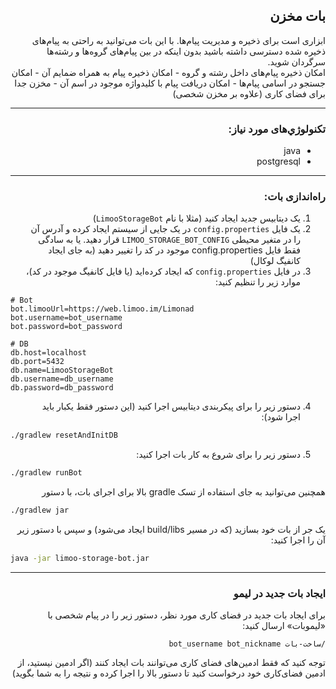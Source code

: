 <div dir="rtl">

## بات مخزن
ابزاری است برای ذخیره و مدیریت پیام‌ها. با این بات می‌توانید به راحتی به پیام‌های ذخیره شده دسترسی داشته باشید بدون اینکه در بین پیام‌های گروه‌ها و رشته‌ها سرگردان شوید.  
امکان ذخیره پیام‌های داخل رشته و گروه - امکان ذخیره پیام به همراه ضمایم آن - امکان جستجو در اسامی پیام‌ها - امکان دریافت پیام با کلیدواژه موجود در اسم آن - مخزن جدا برای فضای کاری (علاوه بر مخزن شخصی)
***
### تکنولوژي‌های مورد نیاز:
- java
- postgresql
***
### راه‌اندازی بات:
1. یک دیتابیس جدید ایجاد کنید (مثلا با نام `LimooStorageBot`)
2. یک فایل `config.properties` در یک جایی از سیستم ایجاد کرده و آدرس آن را در متغیر محیطی `LIMOO_STORAGE_BOT_CONFIG` قرار دهید. یا به سادگی فقط فایل config.properties موجود در کد را تغییر دهید (به جای ایجاد کانفیگ لوکال)
3. در فایل `config.properties` که ایجاد کرده‌اید (یا فایل کانفیگ موجود در کد)، موارد زیر را تنظیم کنید:
</div>

```properties
# Bot
bot.limooUrl=https://web.limoo.im/Limonad
bot.username=bot_username
bot.password=bot_password

# DB
db.host=localhost
db.port=5432
db.name=LimooStorageBot
db.username=db_username
db.password=db_password
```

<div dir="rtl">

4. دستور زیر را برای پیکربندی دیتابیس اجرا کنید (این دستور فقط یکبار باید اجرا شود):
</div>

```bash
./gradlew resetAndInitDB
```

<div dir="rtl">

5. دستور زیر را برای شروع به کار بات اجرا کنید:
</div>

```bash
./gradlew runBot
```

<div dir="rtl">

همچنین می‌توانید به جای استفاده از تسک gradle بالا برای اجرای بات، با دستور
</div>

```bash
./gradlew jar
```

<div dir="rtl">

یک جر از بات خود بسازید (که در مسیر build/libs ایجاد می‌شود) و سپس با دستور زیر آن را اجرا کنید:
</div>

```bash
java -jar limoo-storage-bot.jar
```
***

<div dir="rtl">

### ایجاد بات جدید در لیمو
برای ایجاد بات جدید در فضای کاری مورد نظر، دستور زیر را در پیام شخصی با «لیموبات» ارسال کنید:
```
/ساخت-بات bot_username bot_nickname
```
توجه کنید که فقط ادمین‌های فضای کاری می‌توانند بات ایجاد کنند (اگر ادمین نیستید، از ادمین فضای‌کاری خود درخواست کنید تا دستور بالا را اجرا کرده و نتیجه را به شما بگوید)
</div>
